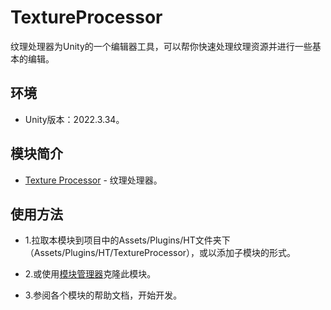 ﻿# TextureProcessor

纹理处理器为Unity的一个编辑器工具，可以帮你快速处理纹理资源并进行一些基本的编辑。

## 环境

- Unity版本：2022.3.34。

## 模块简介

- [Texture Processor](https://wanderer.blog.csdn.net/article/details/109770759) - 纹理处理器。

## 使用方法

- 1.拉取本模块到项目中的Assets/Plugins/HT文件夹下（Assets/Plugins/HT/TextureProcessor），或以添加子模块的形式。

- 2.或使用[模块管理器](https://wanderer.blog.csdn.net/article/details/109488065)克隆此模块。

- 3.参阅各个模块的帮助文档，开始开发。